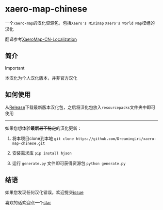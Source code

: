 # xaero-map-chinese
一个`xaero-map`的汉化资源包，包括`Xaero's Minimap` `Xaero's World Map`模组的汉化

翻译参考[XaeroMap-CN-Localization](https://github.com/Sinbing/XaeroMap-CN-Localization)

## 简介

> [!IMPORTANT]
> 本汉化为个人汉化版本，并非官方汉化

## 如何使用
从[Release](https://github.com/DreamingLri/masa-mods-chinese/releases)下载最新版本汉化包，之后将汉化包放入`resourcepacks`文件夹中即可使用

---

如果您想体验**最新**~~最不稳定~~的汉化更新：

1. 将本项目clone到本地
`git clone https://github.com/DreamingLri/xaero-map-chinese.git`

2. 安装需求库
`pip install hjson`

3. 运行 `generate.py` 文件即可获得资源包
`python generate.py`
  

## 结语

如果您发现任何汉化错误，欢迎提交[issue](https://github.com/DreamingLri/masa-mods-chinese/issues/new)

喜欢的话欢迎点一个[star](https://github.com/DreamingLri/xaero-map-chinese/star)
